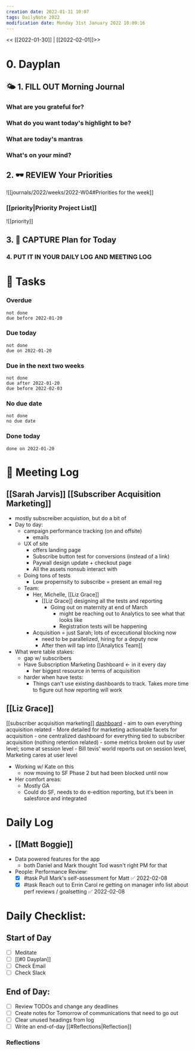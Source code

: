 ```yaml
---
creation date: 2022-01-31 10:07
tags: DailyNote 2022
modification date: Monday 31st January 2022 10:09:16
---
```


<< [[2022-01-30]] | [[2022-02-01]]>>

# 0. Dayplan
## 🌤 1. **FILL OUT** Morning Journal
### What are you grateful for?
### What do you want today's highlight to be?
### What are today's mantras
### What's on your mind?
## 2. 🕶 **REVIEW** Your Priorities
![[journals/2022/weeks/2022-W04#Priorities for the week]]
### [[priority|Priority Project List]] 
![[priority]]
## 3. 📆 **CAPTURE** Plan for Today
### 4. PUT IT IN YOUR DAILY LOG AND MEETING LOG
# 📝 Tasks
### Overdue
```tasks
not done
due before 2022-01-20
```
### Due today
```tasks
not done
due on 2022-01-20
```
### Due in the next two weeks
```tasks
not done
due after 2022-01-20
due before 2022-02-03
```
### No due date
```tasks
not done
no due date
```
### Done today
```tasks
done on 2022-01-20
```
# 📰 Meeting Log
## [[Sarah Jarvis]] [[Subscriber Acquisition Marketing]]
- mostly subscreiber acquistion, but do a bit of
- Day to day:
	- campaign performance tracking (on and offsite)
		- emails
	- UX of site
		- offers landing page
		- Subscribe button test for conversions (instead of a link)
		- Paywall design update + checkout page
		- All the assets nonsub interact with
	- Doing tons of tests
		- Low propernsity to subscribe = present an email reg
	- Team:
		- Her, Michelle, [[Liz Grace]]
			- [[Liz Grace]] designing all the tests and reporting
				- Going out on maternity at end of March
					- might be reaching out to Analytics to see what that looks like
					- Registration tests will be happening
		- Acquisition = just Sarah; lots of excecutional blocking now
			- need to be parallelized, hiring for a deputy now
			- After then will tap into [[Analytics Team]]
- What were table stakes:
	- gap w/ subscribers
	- Have Subscription Marketing Dashboard <- in it every day
		- her biggest resource in terms of acquisition
	- harder when have tests:
		- Things can't use existing dashboards to track. Takes more time to figure out how reporting will work
## [[Liz Grace]]
[[subscriber acquisition marketing]] [dashboard](https://datastudio.google.com/u/0/reporting/0399a933-2ba9-44e9-bfb6-04b03070c3c1/page/vKgWC)
	- aim to own everything acquisition related
	- More detailed for marketing actionable facets for acquisition
	- one centralized dashboard for everything tied to subscriber acquisition (nothing retention related)
	- some metrics broken out by user level; some at session level
		- Bill tevis' world reports out on session level, Marketing cares at user level
- Working w/ Kate on this
	- now moving to SF Phase 2 but had been blocked until now
- Her comfort areas:
	- Mostly GA
	- Could do SF, needs to do e-edition reporting, but it's been in salesforce and integrated
# Daily Log
- ## [[Matt Boggie]]
- Data powered features for the app
	- both Daniel and Mark thought Tod wasn't right PM for that
- People: Performance Review:
	- [x] #task Pull Mark's self-assessment for Matt ✅ 2022-02-08
	- [x] #task Reach out to Errin Carol re getting on manager info list about perf reviews / goalsetting ✅ 2022-02-08
# Daily Checklist:
## Start of Day
- [ ] Meditate
- [ ] [[#0 Dayplan]]
- [ ] Check Email
- [ ] Check Slack
## End of Day:
- [ ] Review TODOs and change any deadlines
- [ ] Create notes for Tomorrow of communications that need to go out
- [ ] Clear unused headings from log
- [ ] Write an end-of-day [[#Reflections|Reflection]]
### Reflections